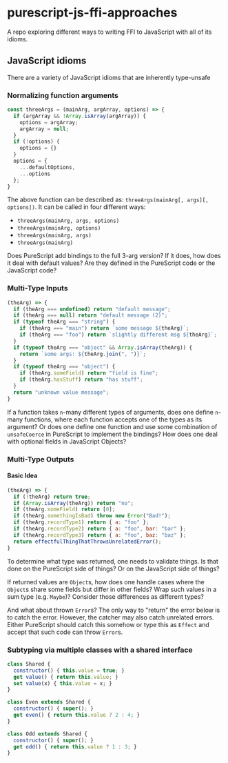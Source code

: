# purescript-js-ffi-approaches

A repo exploring different ways to writing FFI to JavaScript with all of its idioms.

## JavaScript idioms

There are a variety of JavaScript idioms that are inherently type-unsafe

### Normalizing function arguments

```js
const threeArgs = (mainArg, argArray, options) => {
  if (argArray && !Array.isArray(argArray)) {
    options = argArray;
    argArray = null;
  }
  if (!options) {
    options = {}
  }
  options = {
    ...defaultOptions,
    ...options
  };
}
```
The above function can be described as: `threeArgs(mainArg[, args][, options])`. It can be called in four different ways:
- `threeArgs(mainArg, args, options)`
- `threeArgs(mainArg, options)`
- `threeArgs(mainArg, args)`
- `threeArgs(mainArg)`

Does PureScript add bindings to the full 3-arg version? If it does, how does it deal with default values? Are they defined in the PureScript code or the JavaScript code?

### Multi-Type Inputs

```js
(theArg) => {
  if (theArg === undefined) return "default message";
  if (theArg === null) return "default message (2)";
  if (typeof theArg === "string") {
    if (theArg === "main") return `some message ${theArg}`;
    if (theArg === "foo") return `slightly different msg ${theArg}`;
  }
  if (typeof theArg === "object" && Array.isArray(theArg)) {
    return `some args: ${theArg.join(", ")}`;
  }
  if (typeof theArg === "object") {
    if (theArg.someField) return "field is fine";
    if (theArg.hasStuff) return "has stuff";
  }
  return "unknown value message";
}
```

If a function takes `n`-many different types of arguments, does one define `n`-many functions, where each function accepts one of the types as its argument? Or does one define one function and use some combination of `unsafeCoerce` in PureScript to implement the bindings? How does one deal with optional fields in JavaScript Objects?

### Multi-Type Outputs

#### Basic Idea

```js
(theArg) => {
  if (!theArg) return true;
  if (Array.isArray(theArg)) return "no";
  if (theArg.someField) return [0];
  if (theArg.somethingIsBad) throw new Error("Bad!");
  if (theArg.recordType1) return { a: "foo" };
  if (theArg.recordType2) return { a: "foo", bar: "bar" };
  if (theArg.recordType3) return { a: "foo", baz: "baz" };
  return effectfulThingThatThrowsUnrelatedError();
}
```

To determine what type was returned, one needs to validate things. Is that done on the PureScript side of things? Or on the JavaScript side of things?

If returned values are `Object`s, how does one handle cases where the `Object`s share some fields but differ in other fields? Wrap such values in a sum type (e.g. `Maybe`)? Consider those differences as different types?

And what about thrown `Error`s? The only way to "return" the error below is to catch the error. However, the catcher may also catch unrelated errors. Either PureScript should catch this somehow or type this as `Effect` and accept that such code can throw `Error`s.

### Subtyping via multiple classes with a shared interface

```js
class Shared {
  constructor() { this.value = true; }
  get value() { return this.value; }
  set value(x) { this.value = x; }
}

class Even extends Shared {
  constructor() { super(); }
  get even() { return this.value ? 2 : 4; }
}

class Odd extends Shared {
  constructor() { super(); }
  get odd() { return this.value ? 1 : 3; }
}
```
